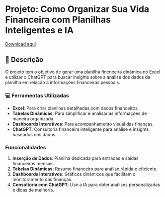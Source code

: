 # Projeto: Como Organizar Sua Vida Financeira com Planilhas Inteligentes e IA  

[Download aqui](https://github.com/Manoelatrpp/Planilhas_inteligentes_IA/blob/main/planilha%20inteligente.xlsx)  

## 📒 Descrição
O projeto tem o objetivo de gerar uma planilha fincnceira dinâmica no Excel e utilizar o ChatGPT para buscar insights
sobre a análise dos dados da planilha em relação a informações financeiras pessoais.

### 💻 Ferramentas Utilizadas  
- **Excel**: Para criar planilhas detalhadas com dados financeiros.  
- **Tabelas Dinâmicas**: Para simplificar e analisar as informações de maneira organizada.  
- **Dashboards Interativos**: Para acompanhamento visual das finanças.  
- **ChatGPT**: Consultoria financeira inteligente para análise e insights baseados nos dados.  

### Funcionalidades  
1. **Inserção de Dados**: Planilha dedicada para entradas e saídas financeiras mensais.  
2. **Tabelas Dinâmicas**: Resumo financeiro para análise rápida e eficiente.  
3. **Dashboards Interativos**: Gráficos dinâmicos que facilitam o monitoramento das finanças.  
4. **Consultoria com ChatGPT**: Use a IA para obter análises personalizadas e dicas de melhoria.  


